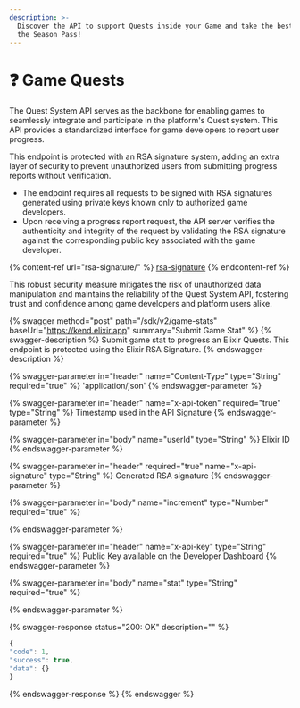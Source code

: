 ```yaml
---
description: >-
  Discover the API to support Quests inside your Game and take the best out of
  the Season Pass!
---
```


# ❓ Game Quests

The Quest System API serves as the backbone for enabling games to seamlessly integrate and participate in the platform's Quest system. This API provides a standardized interface for game developers to report user progress.

This endpoint is protected with an RSA signature system, adding an extra layer of security to prevent unauthorized users from submitting progress reports without verification.

* The endpoint requires all requests to be signed with RSA signatures generated using private keys known only to authorized game developers.
* Upon receiving a progress report request, the API server verifies the authenticity and integrity of the request by validating the RSA signature against the corresponding public key associated with the game developer.

{% content-ref url="rsa-signature/" %}
[rsa-signature](rsa-signature/)
{% endcontent-ref %}

This robust security measure mitigates the risk of unauthorized data manipulation and maintains the reliability of the Quest System API, fostering trust and confidence among game developers and platform users alike.

{% swagger method="post" path="/sdk/v2/game-stats" baseUrl="https://kend.elixir.app" summary="Submit Game Stat" %}
{% swagger-description %}
Submit game stat to progress an Elixir Quests. This endpoint is protected using the Elixir RSA Signature.
{% endswagger-description %}

{% swagger-parameter in="header" name="Content-Type" type="String" required="true" %}
'application/json'
{% endswagger-parameter %}

{% swagger-parameter in="header" name="x-api-token" required="true" type="String" %}
Timestamp used in the API Signature
{% endswagger-parameter %}

{% swagger-parameter in="body" name="userId" type="String" %}
Elixir ID
{% endswagger-parameter %}

{% swagger-parameter in="header" required="true" name="x-api-signature" type="String" %}
Generated RSA signature
{% endswagger-parameter %}

{% swagger-parameter in="body" name="increment" type="Number" required="true" %}

{% endswagger-parameter %}

{% swagger-parameter in="header" name="x-api-key" type="String" required="true" %}
Public Key available on the Developer Dashboard
{% endswagger-parameter %}

{% swagger-parameter in="body" name="stat" type="String" required="true" %}

{% endswagger-parameter %}

{% swagger-response status="200: OK" description="" %}
```javascript
{
"code": 1, 
"success": true, 
"data": {}
}
```
{% endswagger-response %}
{% endswagger %}

###

